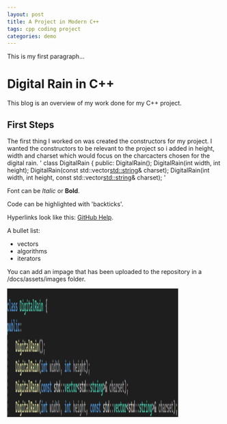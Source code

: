 ```yaml
---
layout: post
title: A Project in Modern C++
tags: cpp coding project
categories: demo
---
```


This is my first paragraph...

# Digital Rain in C++

This blog is an overview of my work done for my C++ project.

## First Steps
The first thing I worked on was created the constructors for my project. I wanted the constructors to be relevant to the project so i added in height, width and charset which would focus on the charcacters chosen for the digital rain. 
' class DigitalRain {
  public:
	  DigitalRain();
	  DigitalRain(int width, int height);
	  DigitalRain(const std::vector<std::string>& charset);
	  DigitalRain(int width, int height, const std::vector<std::string>& charset); '















Font can be *Italic* or **Bold**.

Code can be highlighted with 'backticks'.

Hyperlinks look like this: [GitHub Help](https://help.github.com/).

A bullet list:

- vectors
- algorithms
- iterators

You can add an impage that has been uploaded to the repository in a /docs/assets/images folder.

<img src="https://raw.githubusercontent.com/CiaraC03/DigitalRain/main/docs/assets/images/image.png" width="400" height="300">
